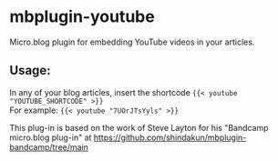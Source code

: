 # mbplugin-youtube
Micro.blog plugin for embedding YouTube videos in your articles.

## Usage:

In any of your blog articles, insert the shortcode `{{< youtube "YOUTUBE_SHORTCODE" >}}`  
For example: `{{< youtube "7UOrJTsYyls" >}}`  


This plug-in is based on the work of Steve Layton for his "Bandcamp micro.blog plug-in" at https://github.com/shindakun/mbplugin-bandcamp/tree/main
